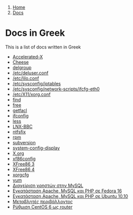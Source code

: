 <!-- -
Title: Docs in Greek
Description: Marios Zindilis's Docs in Greek 
First Published: 2014-07-05
Last Updated: 2014-08-09
- -->

<ol class="breadcrumb" itemprop="breadcrumb">
	<li><a href="/">Home</a></li>
	<li><a href="/docs/">Docs</a></li>
</ol>

Docs in Greek
=============

This is a list of docs written in Greek

*   [Accelerated-X](/docs/accelerated-x.el.html)
*   [Cheese](/docs/cheese.el.html)
*   [delgroup](/docs/delgroup.el.html)
*   [/etc/deluser.conf](/docs/lfs/etc/deluser.el.html)
*   [/etc/lilo.conf](/docs/lfs/etc/lilo.conf.html)
*   [/etc/sysconfig/iptables](/docs/lfs/etc/sysconfig/iptables.el.html)
*   [/etc/sysconfig/network-scripts/ifcfg-eth0](/docs/lfs/etc/sysconfig/network-scripts/ifcfg-eth0.el.html)
*   [/etc/X11/xorg.conf](/docs/lfs/etc/X11/xorg.conf.el.html)
*   [find](/docs/find.el.html)
*   [free](/docs/free.el.html)
*   [getfacl](/docs/getfacl.el.html)
*   [ifconfig](/docs/getfacl.el.html)
*   [less](/docs/less.el.html)
*   [LNX-BBC](/docs/lnx-bbc.el.html)
*   [ntfsfix](/docs/ntfsfix.el.html)
*   [rpm](/docs/rpm.el.html)
*   [subversion](/docs/subversion.el.html)
*   [system-config-display](/docs/system-config-display.el.html)
*   [X.org](/docs/x.org.el.html)
*   [xf86config](/docs/xf86config.el.html)
*   [XFree86 3](/docs/xfree86-3.el.html)
*   [XFree86 4](/docs/xfree86-4.el.html)
*   [xorgcfg](/docs/xorgcfg.el.html)
*   [yum](/docs/yum.el.html)
*   [Διαχείριση χρηστών στην MySQL](/docs/διαχείριση-χρηστών-στην-mysql.el.html)
*   [Εγκατάσταση Apache, MySQL και PHP σε Fedora 16](/docs/fedora-16-εγκατάσταση-apache-mysql-php.el.html)
*   [Εγκατάσταση Apache, MySQL και PHP σε Ubuntu 10.10](/docs/ubuntu-10.10-install-apache-php-mysql.el.html)
*   [Μεταβλητές περιβάλλοντος](/docs/μεταβλητές-περιβάλλοντος.el.html)
*   [Ρύθμιση CentOS 6 ως router](/docs/ρύθμιση-centos-6-ως-router.el.html)
